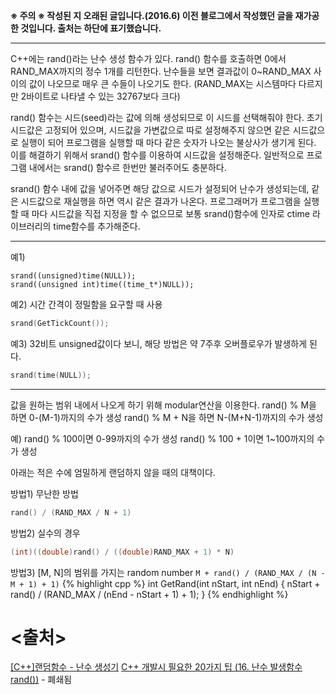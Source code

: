 **※ 주의 ※ 작성된 지 오래된 글입니다.(2016.6) 이전 블로그에서 작성했던 글을 재가공한 것입니다. 출처는 하단에 표기했습니다.**

---

C++에는 rand()라는 난수 생성 함수가 있다. rand() 함수를 호출하면 0에서 RAND_MAX까지의 정수 1개를 리턴한다. 난수들을 보면 결과값이 0~RAND_MAX 사이의 값이 나오므로 매우 큰 수들이 나오기도 한다. (RAND_MAX는 시스템마다 다르지만 2바이트로 나타낼 수 있는 32767보다 크다)

rand() 함수는 시드(seed)라는 값에 의해 생성되므로 이 시드를 선택해줘야 한다. 초기 시드값은 고정되어 있으며, 시드값을 가변값으로 따로 설정해주지 않으면 같은 시드값으로 실행이 되어 프로그램을 실행할 때 마다 같은 숫자가 나오는 불상사가 생기게 된다. 이를 해결하기 위해서 srand() 함수를 이용하여 시드값을 설정해준다. 일반적으로 프로그램 내에서는 srand() 함수르 한번만 불러주어도 충분하다.

srand() 함수 내에 값을 넣어주면 해당 값으로 시드가 설정되어 난수가 생성되는데, 같은 시드값으로 재실행을 하면 역시 같은 결과가 나온다. 프로그래머가 프로그램을 실행할 때 마다 시드값을 직접 지정을 할 수 없으므로 보통 srand()함수에 인자로 ctime 라이브러리의 time함수를 추가해준다.

---

예1)
```
srand((unsigned)time(NULL));
srand((unsigned int)time((time_t*)NULL));
```
예2) 시간 간격이 정밀함을 요구할 때 사용
```c
srand(GetTickCount());
```
예3) 32비트 unsigned값이다 보니, 해당 방법은 약 7주후 오버플로우가 발생하게 된다.
```cpp
srand(time(NULL));
```

---

값을 원하는 범위 내에서 나오게 하기 위해 modular연산을 이용한다.
rand() % M을 하면 0-(M-1)까지의 수가 생성
rand() % M + N을 하면 N-(M+N-1)까지의 수가 생성

예)
rand() % 100이면 0-99까지의 수가 생성
rand() % 100 + 1이면 1~100까지의 수가 생성

아래는 적은 수에 엄밀하게 랜덤하지 않을 때의 대책이다.

방법1) 무난한 방법
```cpp
rand() / (RAND_MAX / N + 1)
```
방법2) 실수의 경우
```cpp
(int)((double)rand() / ((double)RAND_MAX + 1) * N)
```
방법3) [M, N]의 범위를 가지는 random number
```M + rand() / (RAND_MAX / (N - M + 1) + 1)```
{% highlight cpp %}
int GetRand(int nStart, int nEnd)
{
	nStart + rand() / (RAND_MAX / (nEnd - nStart + 1) + 1);
}
{% endhighlight %}

# <출처>
[[C++]랜덤함수 - 난수 생성기](http://arer.tistory.com/10)
[C++ 개발시 필요한 20가지 팁 (16. 난수 발생함수 rand())](http://yowon009.tistory.com/305)  - 폐쇄됨
